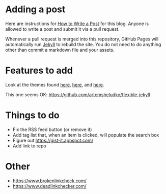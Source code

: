 # Adding a post

Here are instructions for [How to Write a Post](https://compusciencing.github.io/how-to-write-a-post.html) for this blog. Anyone is allowed to write a post and submit it via a pull request.

Whenever a pull request is merged into this repository, GitHub Pages will automatically run [Jekyll](https://jekyllrb.com/) to rebuild the site. You do not need to do anything other than commit a markdown file and your assets.

# Features to add

Look at the themes found [here](https://talk.jekyllrb.com/t/jekyll-theme-showcase-share-your-jekyll-themes/1382/15), [here](https://github.com/topics/jekyll-theme), and [here](https://github.com/jekyll/jekyll/wiki/Themes).

This one seems OK: https://github.com/artemsheludko/flexible-jekyll

# Things to do

- Fix the RSS feed button (or remove it)
- Add tag list that, when an item is clicked, will populate the search box
- Figure out https://gist-it.appspot.com/
- Add link to repo

# Other

- https://www.brokenlinkcheck.com/
- https://www.deadlinkchecker.com/
